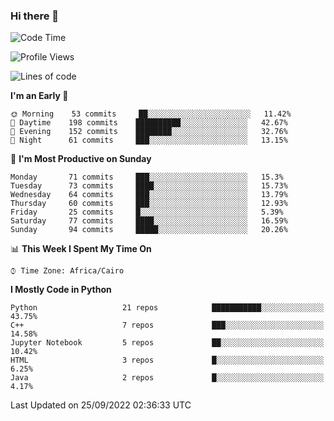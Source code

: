 ### Hi there 👋

<!--
**AMR-KELEG/AMR-KELEG** is a ✨ _special_ ✨ repository because its `README.md` (this file) appears on your GitHub profile.

Here are some ideas to get you started:

- 🔭 I’m currently working on ...
- 🌱 I’m currently learning ...
- 👯 I’m looking to collaborate on ...
- 🤔 I’m looking for help with ...
- 💬 Ask me about ...
- 📫 How to reach me: ...
- 😄 Pronouns: ...
- ⚡ Fun fact: ...
-->

<!--START_SECTION:waka-->
![Code Time](http://img.shields.io/badge/Code%20Time-0%20secs-blue)

![Profile Views](http://img.shields.io/badge/Profile%20Views-1-blue)

![Lines of code](https://img.shields.io/badge/From%20Hello%20World%20I%27ve%20Written-2%20Million%20lines%20of%20code-blue)

**I'm an Early 🐤** 

```text
🌞 Morning    53 commits     ██░░░░░░░░░░░░░░░░░░░░░░░   11.42% 
🌆 Daytime    198 commits    ██████████░░░░░░░░░░░░░░░   42.67% 
🌃 Evening    152 commits    ████████░░░░░░░░░░░░░░░░░   32.76% 
🌙 Night      61 commits     ███░░░░░░░░░░░░░░░░░░░░░░   13.15%

```
📅 **I'm Most Productive on Sunday** 

```text
Monday       71 commits     ███░░░░░░░░░░░░░░░░░░░░░░   15.3% 
Tuesday      73 commits     ████░░░░░░░░░░░░░░░░░░░░░   15.73% 
Wednesday    64 commits     ███░░░░░░░░░░░░░░░░░░░░░░   13.79% 
Thursday     60 commits     ███░░░░░░░░░░░░░░░░░░░░░░   12.93% 
Friday       25 commits     █░░░░░░░░░░░░░░░░░░░░░░░░   5.39% 
Saturday     77 commits     ████░░░░░░░░░░░░░░░░░░░░░   16.59% 
Sunday       94 commits     █████░░░░░░░░░░░░░░░░░░░░   20.26%

```


📊 **This Week I Spent My Time On** 

```text
⌚︎ Time Zone: Africa/Cairo

```

**I Mostly Code in Python** 

```text
Python                   21 repos            ███████████░░░░░░░░░░░░░░   43.75% 
C++                      7 repos             ███░░░░░░░░░░░░░░░░░░░░░░   14.58% 
Jupyter Notebook         5 repos             ██░░░░░░░░░░░░░░░░░░░░░░░   10.42% 
HTML                     3 repos             █░░░░░░░░░░░░░░░░░░░░░░░░   6.25% 
Java                     2 repos             █░░░░░░░░░░░░░░░░░░░░░░░░   4.17%

```



 Last Updated on 25/09/2022 02:36:33 UTC
<!--END_SECTION:waka-->
